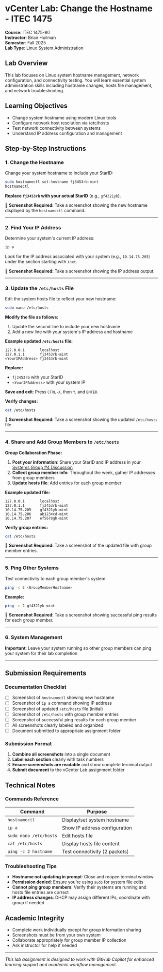 # vCenter Lab: Change the Hostname - ITEC 1475

**Course**: ITEC 1475-80  
**Instructor**: Brian Huilman  
**Semester**: Fall 2025  
**Lab Type**: Linux System Administration  

## Lab Overview

This lab focuses on Linux system hostname management, network configuration, and connectivity testing. You will learn essential system administration skills including hostname changes, hosts file management, and network troubleshooting.

## Learning Objectives

- Change system hostname using modern Linux tools
- Configure network host resolution via /etc/hosts
- Test network connectivity between systems
- Understand IP address configuration and management

## Step-by-Step Instructions

### 1. Change the Hostname

Change your system hostname to include your StarID:

```bash
sudo hostnamectl set-hostname fj3453rb-mint
hostnamectl
```

**Replace `fj3453rb` with your actual StarID** (e.g., `gf4321yk`).

**📸 Screenshot Required**: Take a screenshot showing the new hostname displayed by the `hostnamectl` command.

---

### 2. Find Your IP Address

Determine your system's current IP address:

```bash
ip a
```

Look for the IP address associated with your system (e.g., `10.14.75.205`) under the section starting with `inet`.

**📸 Screenshot Required**: Take a screenshot showing the IP address output.

---

### 3. Update the `/etc/hosts` File

Edit the system hosts file to reflect your new hostname:

```bash
sudo nano /etc/hosts
```

**Modify the file as follows:**
1. Update the second line to include your new hostname
2. Add a new line with your system's IP address and hostname

**Example updated `/etc/hosts` file:**
```
127.0.0.1       localhost
127.0.1.1       fj3453rb-mint
<YourIPAddress> fj3453rb-mint
```

**Replace:**
- `fj3453rb` with your StarID 
- `<YourIPAddress>` with your system IP

**Save and exit**: Press `CTRL-X`, then `Y`, and `ENTER`.

**Verify changes:**
```bash
cat /etc/hosts
```

**📸 Screenshot Required**: Take a screenshot showing the updated `/etc/hosts` file.

---

### 4. Share and Add Group Members to `/etc/hosts`

**Group Collaboration Phase:**

1. **Post your information**: Share your StarID and IP address in your [Systems Group #4 Discussion](../../discussions/ITEC-1475/systems-group-4.md)
2. **Collect group member info**: Throughout the week, gather IP addresses from group members
3. **Update hosts file**: Add entries for each group member

**Example updated file:**
```
127.0.0.1       localhost
127.0.1.1       fj3453rb-mint
10.14.75.205    gf4321yk-mint
10.14.75.206    ab1234cd-mint
10.14.75.207    ef5678gh-mint
```

**Verify group entries:**
```bash
cat /etc/hosts
```

**📸 Screenshot Required**: Take a screenshot of the updated file with group member entries.

---

### 5. Ping Other Systems

Test connectivity to each group member's system:

```bash
ping -c 2 <GroupMemberHostname>
```

**Example:**
```bash
ping -c 2 gf4321yk-mint
```

**📸 Screenshot Required**: Take a screenshot showing successful ping results for each group member.

---

### 6. System Management

**Important**: Leave your system running so other group members can ping your system for their lab completion.

---

## Submission Requirements

### Documentation Checklist

- [ ] Screenshot of `hostnamectl` showing new hostname
- [ ] Screenshot of `ip a` command showing IP address
- [ ] Screenshot of updated `/etc/hosts` file (initial)
- [ ] Screenshot of `/etc/hosts` with group member entries
- [ ] Screenshot of successful ping results for each group member
- [ ] All screenshots clearly labeled and organized
- [ ] Document submitted to appropriate assignment folder

### Submission Format

1. **Combine all screenshots** into a single document
2. **Label each section** clearly with task numbers
3. **Ensure screenshots are readable** and show complete terminal output
4. **Submit document** to the vCenter Lab assignment folder

## Technical Notes

### Commands Reference

| Command | Purpose |
|---------|---------|
| `hostnamectl` | Display/set system hostname |
| `ip a` | Show IP address configuration |
| `sudo nano /etc/hosts` | Edit hosts file |
| `cat /etc/hosts` | Display hosts file content |
| `ping -c 2 hostname` | Test connectivity (2 packets) |

### Troubleshooting Tips

- **Hostname not updating in prompt**: Close and reopen terminal window
- **Permission denied**: Ensure you're using `sudo` for system file edits
- **Cannot ping group members**: Verify their systems are running and hosts file entries are correct
- **IP address changes**: DHCP may assign different IPs; coordinate with group if needed

## Academic Integrity

- Complete work individually except for group information sharing
- Screenshots must be from your own system
- Collaborate appropriately for group member IP collection
- Ask instructor for help if needed

---

*This lab assignment is designed to work with GitHub Copilot for enhanced learning support and academic workflow management.*